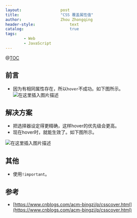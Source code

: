 ```yaml
---
layout:					post
title:					"CSS 覆盖属性值"
author:					Zhou Zhongqing
header-style:				text
catalog:					true
tags:
		- Web
		- JavaScript
---
```

@[TOC](目录)
## 前言
- 因为有相同属性存在，所以`hover`不成功。如下图所示。
![在这里插入图片描述](https://i-blog.csdnimg.cn/blog_migrate/46830645eca95fdeafddfd50102db7c9.png)
## 解决方案
- 把选择器设定得更精确，这样hover的优先级会更高。
- 现在hover时，就能生效了。如下图所示。

![在这里插入图片描述](https://i-blog.csdnimg.cn/blog_migrate/670547d1b92d917b7caacd199d63d634.png)
## 其他
- 使用`!important`。
## 参考
- [https://www.cnblogs.com/acm-bingzi/p/csscover.html](https://www.cnblogs.com/acm-bingzi/p/csscover.html)
